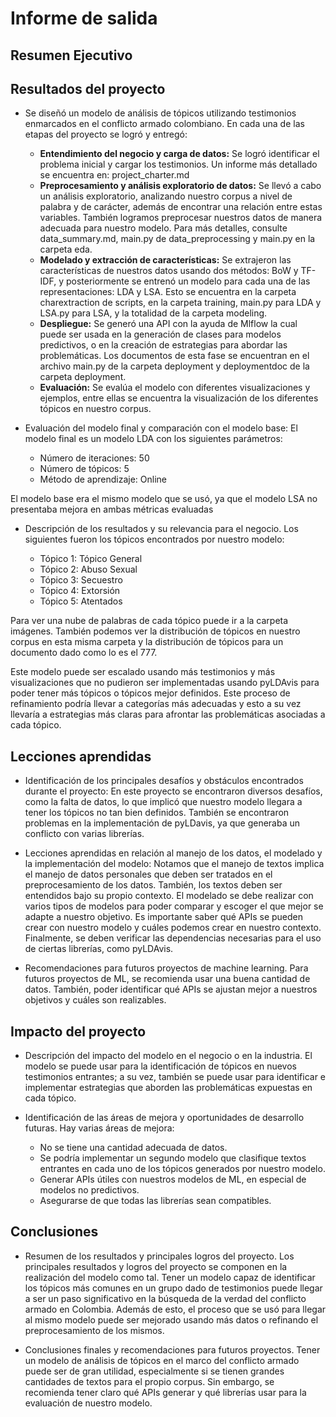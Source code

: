 # Informe de salida

## Resumen Ejecutivo

## Resultados del proyecto

- Se diseñó un modelo de análisis de tópicos utilizando testimonios enmarcados en el conflicto armado colombiano. En cada una de las etapas del proyecto se logró y entregó:
  - **Entendimiento del negocio y carga de datos:**
Se logró identificar el problema inicial y cargar los testimonios. Un informe más detallado se encuentra en: project_charter.md
  - **Preprocesamiento y análisis exploratorio de datos:**
Se llevó a cabo un análisis exploratorio, analizando nuestro corpus a nivel de palabra y de carácter, además de encontrar una relación entre estas variables. También logramos preprocesar nuestros datos de manera adecuada para nuestro modelo. Para más detalles, consulte data_summary.md, main.py de data_preprocessing y main.py en la carpeta eda.
  - **Modelado y extracción de características:**
Se extrajeron las características de nuestros datos usando dos métodos: BoW y TF-IDF, y posteriormente se entrenó un modelo para cada una de las representaciones: LDA y LSA. Esto se encuentra en la carpeta charextraction de scripts, en la carpeta training, main.py para LDA y LSA.py para LSA, y la totalidad de la carpeta modeling.
  - **Despliegue:**
Se generó una API con la ayuda de Mlflow la cual puede ser usada en la generación de clases para modelos predictivos, o en la creación de estrategias para abordar las problemáticas. Los documentos de esta fase se encuentran en el archivo main.py de la carpeta deployment y deploymentdoc de la carpeta deployment.
  - **Evaluación:**
Se evalúa el modelo con diferentes visualizaciones y ejemplos, entre ellas se encuentra la visualización de los diferentes tópicos en nuestro corpus.
- Evaluación del modelo final y comparación con el modelo base:
El modelo final es un modelo LDA con los siguientes parámetros:

  - Número de iteraciones: 50
  - Número de tópicos: 5
  - Método de aprendizaje: Online

El modelo base era el mismo modelo que se usó, ya que el modelo LSA no presentaba mejora en ambas métricas evaluadas

- Descripción de los resultados y su relevancia para el negocio.
Los siguientes fueron los tópicos encontrados por nuestro modelo:

  - Tópico 1: Tópico General
  - Tópico 2: Abuso Sexual
  - Tópico 3: Secuestro
  - Tópico 4: Extorsión
  - Tópico 5: Atentados
  
Para ver una nube de palabras de cada tópico puede ir a la carpeta imágenes. También podemos ver la distribución de tópicos en nuestro corpus en esta misma carpeta y la distribución de tópicos para un documento dado como lo es el 777.

Este modelo puede ser escalado usando más testimonios y más visualizaciones que no pudieron ser implementadas usando pyLDAvis para poder tener más tópicos o tópicos mejor definidos. Este proceso de refinamiento podría llevar a categorías más adecuadas y esto a su vez llevaría a estrategias más claras para afrontar las problemáticas asociadas a cada tópico.

## Lecciones aprendidas

- Identificación de los principales desafíos y obstáculos encontrados durante el proyecto:
En este proyecto se encontraron diversos desafíos, como la falta de datos, lo que implicó que nuestro modelo llegara a tener los tópicos no tan bien definidos. También se encontraron problemas en la implementación de pyLDavis, ya que generaba un conflicto con varias librerías.

- Lecciones aprendidas en relación al manejo de los datos, el modelado y la implementación del modelo:
Notamos que el manejo de textos implica el manejo de datos personales que deben ser tratados en el preprocesamiento de los datos. También, los textos deben ser entendidos bajo su propio contexto. El modelado se debe realizar con varios tipos de modelos para poder comparar y escoger el que mejor se adapte a nuestro objetivo. Es importante saber qué APIs se pueden crear con nuestro modelo y cuáles podemos crear en nuestro contexto. Finalmente, se deben verificar las dependencias necesarias para el uso de ciertas librerías, como pyLDAvis.

- Recomendaciones para futuros proyectos de machine learning.
Para futuros proyectos de ML, se recomienda usar una buena cantidad de datos. También, poder identificar qué APIs se ajustan mejor a nuestros objetivos y cuáles son realizables.


## Impacto del proyecto

- Descripción del impacto del modelo en el negocio o en la industria.
El modelo se puede usar para la identificación de tópicos en nuevos testimonios entrantes; a su vez, también se puede usar para identificar e implementar estrategias que aborden las problemáticas expuestas en cada tópico.
- Identificación de las áreas de mejora y oportunidades de desarrollo futuras.
Hay varias áreas de mejora:

  - No se tiene una cantidad adecuada de datos.
  - Se podría implementar un segundo modelo que clasifique textos entrantes en cada uno de los tópicos generados por nuestro modelo.
  - Generar APIs útiles con nuestros modelos de ML, en especial de modelos no predictivos.
  - Asegurarse de que todas las librerías sean compatibles.

## Conclusiones

- Resumen de los resultados y principales logros del proyecto.
Los principales resultados y logros del proyecto se componen en la realización del modelo como tal. Tener un modelo capaz de identificar los tópicos más comunes en un grupo dado de testimonios puede llegar a ser un paso significativo en la búsqueda de la verdad del conflicto armado en Colombia. Además de esto, el proceso que se usó para llegar al mismo modelo puede ser mejorado usando más datos o refinando el preprocesamiento de los mismos.

- Conclusiones finales y recomendaciones para futuros proyectos.
Tener un modelo de análisis de tópicos en el marco del conflicto armado puede ser de gran utilidad, especialmente si se tienen grandes cantidades de textos para el propio corpus. Sin embargo, se recomienda tener claro qué APIs generar y qué librerías usar para la evaluación de nuestro modelo.
